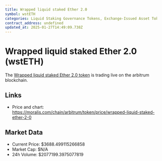 ```yaml
---
title: Wrapped liquid staked Ether 2.0
symbol: wstETH
categories: Liquid Staking Governance Tokens, Exchange-Issued Asset Tokens, Liquid Staking Tokens
contract_address: undefined
updated_at: 2025-01-27T14:49:09.738Z
---
```


# Wrapped liquid staked Ether 2.0 (wstETH)
The [Wrapped liquid staked Ether 2.0 token](https://moralis.com/chain/arbitrum/token/price/wrapped-liquid-staked-ether-2-0) is trading live on the arbitrum blockchain.

## Links
- Price and chart: https://moralis.com/chain/arbitrum/token/price/wrapped-liquid-staked-ether-2-0

## Market Data
- Current Price: $3688.499115266858
- Market Cap: $N/A
- 24h Volume: $2077199.3975077819
